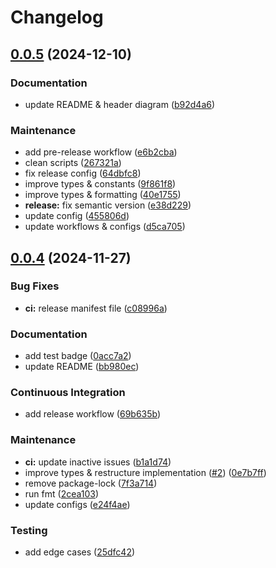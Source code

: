 # Changelog

## [0.0.5](https://github.com/xseman/lzma1/compare/v0.0.4...v0.0.5) (2024-12-10)


### Documentation

* update README & header diagram ([b92d4a6](https://github.com/xseman/lzma1/commit/b92d4a61dbe218cb2b850dafb6cba0beb3d4777f))


### Maintenance

* add pre-release workflow ([e6b2cba](https://github.com/xseman/lzma1/commit/e6b2cba3318134beebd3f68b8312f50bce083ce2))
* clean scripts ([267321a](https://github.com/xseman/lzma1/commit/267321a4148f7f6f57a26a8b45efcaa89861da3d))
* fix release config ([64dbfc8](https://github.com/xseman/lzma1/commit/64dbfc8e103594d9cd17b3f7c163e0ce405388bd))
* improve types & constants ([9f861f8](https://github.com/xseman/lzma1/commit/9f861f85ba88ba709207c98626271456d185da7c))
* improve types & formatting ([40e1755](https://github.com/xseman/lzma1/commit/40e1755ad77fbeb4cf23dc2e4c8db860c632a6ea))
* **release:** fix semantic version ([e38d229](https://github.com/xseman/lzma1/commit/e38d229e6a83a126a9cc1ed25df66e0bf6673bd5))
* update config ([455806d](https://github.com/xseman/lzma1/commit/455806df3fc19756adc23201b8fe31fe39df14c9))
* update workflows & configs ([d5ca705](https://github.com/xseman/lzma1/commit/d5ca705948d51091c130b203df7bb9a8382305ec))

## [0.0.4](https://github.com/xseman/lzma1/compare/v0.0.3...v0.0.4) (2024-11-27)


### Bug Fixes

* **ci:** release manifest file ([c08996a](https://github.com/xseman/lzma1/commit/c08996add442d4d33cc8c40d59f39d9c78ebbdb2))


### Documentation

* add test badge ([0acc7a2](https://github.com/xseman/lzma1/commit/0acc7a22ab2f47828c070178dd31383126796754))
* update README ([bb980ec](https://github.com/xseman/lzma1/commit/bb980ec475ad3bc816fa9b060eb93328942825d2))


### Continuous Integration

* add release workflow ([69b635b](https://github.com/xseman/lzma1/commit/69b635bb3f3889cd7cb9bdbf53af4db514679a7e))


### Maintenance

* **ci:** update inactive issues ([b1a1d74](https://github.com/xseman/lzma1/commit/b1a1d748800a5f7fa9673d0272fb1d899ce7fd75))
* improve types & restructure implementation ([#2](https://github.com/xseman/lzma1/issues/2)) ([0e7b7ff](https://github.com/xseman/lzma1/commit/0e7b7ff90b29d2e5fc1d490998058f6a920560a1))
* remove package-lock ([7f3a714](https://github.com/xseman/lzma1/commit/7f3a714bbc5c533423b3b0eb8da12231eacbf09a))
* run fmt ([2cea103](https://github.com/xseman/lzma1/commit/2cea103d6f4fd8b27b6c37be5fda208cd092f701))
* update configs ([e24f4ae](https://github.com/xseman/lzma1/commit/e24f4ae216d571472dc2321a86cb039319384d09))


### Testing

* add edge cases ([25dfc42](https://github.com/xseman/lzma1/commit/25dfc422676f50c45b09dde47a796064f1123cf6))
